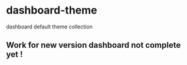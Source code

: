 # dashboard-theme
dashboard default theme collection 

## Work for new version dashboard not complete yet !
